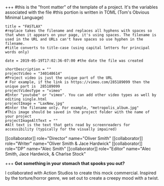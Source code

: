 +++
    #this is the "front matter" of the template of a project. It's the variables associated with the file
    #this portion is written in TOML (Tom's Obvious Minimal Language)
    
    title = "FASTLAX"
    #replace takes the filename and replaces all hyphens with spaces so that when it appears on your page, it's using spaces. The filename is used in the URL and URLs can't have spaces so use hyphen in the filename.
    #title converts to title-case (using capital letters for principal words only)
    
    date = 2019-05-19T17:02:36-07:00 #the date the file was created
    
    shortDescription = ""
    projectVideo = "340148614"
    #Project video is just the unique part of the URL  
    # For example, if the link is https://vimeo.com/285189099 then the unique part is  285189099
    projectVideoType = "vimeo"
    #Enter "youtube" or "vimeo". You can add other video types as well by editing single.html 
    projectImage = "LaxNew.jpg"
    #Enter the filename only. For example, "metropolis_album.jpg" 
    #This image should be saved in the project folder with the name of your project 
    projectImageAltText = ""
    #Alt text is the text that gets read by screenreaders for accessibility (typically for the visually impaired) 
[[collaborator]]
        role="Director"
        name="Oliver Smith"
    [[collaborator]]
        role="Writer"
        name="Oliver Smith & Jace Hardwick"
    [[collaborator]]
        role="DP"
        name="Alec Smith"
    [[collaborator]]
        role="Editor"
        name="Alec Smith, Jace Hardwick, & Charlse Stock"

+++
**Got something in your stomach that spooks you out?**

I collaborated with Action Studios to create this mock commercial. Inspired by the torture/horror genre, we set out to create a creepy mood with a twist.

